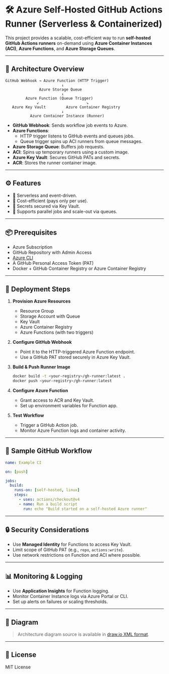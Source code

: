 # 🛠️ Azure Self-Hosted GitHub Actions Runner (Serverless & Containerized)

This project provides a scalable, cost-efficient way to run **self-hosted GitHub Actions runners** on-demand using **Azure Container Instances (ACI)**, **Azure Functions**, and **Azure Storage Queues**.

---

## 📐 Architecture Overview

```plaintext
GitHub Webhook → Azure Function (HTTP Trigger)
                         ↓
               Azure Storage Queue
                         ↓
         Azure Function (Queue Trigger)
              ↙                     ↘
   Azure Key Vault         Azure Container Registry
                         ↓
           Azure Container Instance (Runner)
```

- **GitHub Webhook**: Sends workflow job events to Azure.
- **Azure Functions**: 
  - HTTP trigger listens to GitHub events and queues jobs.
  - Queue trigger spins up ACI runners from queue messages.
- **Azure Storage Queue**: Buffers job requests.
- **ACI**: Spins up temporary runners using a custom image.
- **Azure Key Vault**: Secures GitHub PATs and secrets.
- **ACR**: Stores the runner container image.

---

## ⚙️ Features

- 🧠 Serverless and event-driven.
- 💸 Cost-efficient (pays only per use).
- 🔐 Secrets secured via Key Vault.
- 🚀 Supports parallel jobs and scale-out via queues.

---

## 📦 Prerequisites

- Azure Subscription
- GitHub Repository with Admin Access
- [Azure CLI](https://learn.microsoft.com/en-us/cli/azure/install-azure-cli)
- A GitHub Personal Access Token (PAT)
- Docker + GitHub Container Registry or Azure Container Registry

---

## 🚀 Deployment Steps

1. **Provision Azure Resources**
   - Resource Group
   - Storage Account with Queue
   - Key Vault
   - Azure Container Registry
   - Azure Functions (with two triggers)

2. **Configure GitHub Webhook**
   - Point it to the HTTP-triggered Azure Function endpoint.
   - Use a GitHub PAT stored securely in Azure Key Vault.

3. **Build & Push Runner Image**
   ```bash
   docker build -t <your-registry>/gh-runner:latest .
   docker push <your-registry>/gh-runner:latest
   ```

4. **Configure Azure Function**
   - Grant access to ACR and Key Vault.
   - Set up environment variables for Function app.

5. **Test Workflow**
   - Trigger a GitHub Action job.
   - Monitor Azure Function logs and container activity.

---

## 🧪 Sample GitHub Workflow

```yaml
name: Example CI

on: [push]

jobs:
  build:
    runs-on: [self-hosted, linux]
    steps:
      - uses: actions/checkout@v4
      - name: Run a build script
        run: echo "Build started on a self-hosted Azure runner"
```

---

## 🔒 Security Considerations

- Use **Managed Identity** for Functions to access Key Vault.
- Limit scope of GitHub PAT (e.g., `repo`, `actions:write`).
- Use network restrictions on Function and ACI where possible.

---

## 📊 Monitoring & Logging

- Use **Application Insights** for Function logging.
- Monitor Container Instance logs via Azure Portal or CLI.
- Set up alerts on failures or scaling thresholds.

---

## 📁 Diagram

> Architecture diagram source is available in [draw.io XML format](./diagram.drawio).

---

## 📄 License

MIT License
